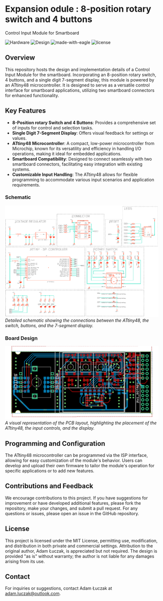 # Expansion odule : 8-position rotary switch and 4 buttons 

Control Input Module for Smartboard

![Hardware](https://img.shields.io/badge/Hardware-PCB-red)
![Design](https://img.shields.io/badge/Design-Schematic-blue)
![made-with-eagle](https://img.shields.io/badge/Made%20with-Eagle-blue.svg)
![license](https://img.shields.io/badge/license-MIT-green)

## Overview
This repository hosts the design and implementation details of a Control Input Module for the smartboard. Incorporating an 8-position rotary switch, 4 buttons, and a single digit 7-segment display, this module is powered by an ATtiny48 microcontroller. It is designed to serve as a versatile control interface for smartboard applications, utilizing two smartboard connectors for enhanced functionality.

## Key Features
- **8-Position rotary Switch and 4 Buttons**: Provides a comprehensive set of inputs for control and selection tasks.
- **Single Digit 7-Segment Display**: Offers visual feedback for settings or values.
- **ATtiny48 Microcontroller**: A compact, low-power microcontroller from Microchip, known for its versatility and efficiency in handling I/O operations, making it ideal for embedded applications.
- **Smartboard Compatibility**: Designed to connect seamlessly with two smartboard connectors, facilitating easy integration with existing systems.
- **Customizable Input Handling**: The ATtiny48 allows for flexible programming to accommodate various input scenarios and application requirements.

### Schematic
![Schematic](media/sch.png)
*Detailed schematic showing the connections between the ATtiny48, the switch, buttons, and the 7-segment display.*

### Board Design
![Board Design](media/brd.png)
*A visual representation of the PCB layout, highlighting the placement of the ATtiny48, the input controls, and the display.*

## Programming and Configuration
The ATtiny48 microcontroller can be programmed via the ISP interface, allowing for easy customization of the module's behavior. Users can develop and upload their own firmware to tailor the module's operation for specific applications or to add new features.

## Contributions and Feedback
We encourage contributions to this project. If you have suggestions for improvement or have developed additional features, please fork the repository, make your changes, and submit a pull request. For any questions or issues, please open an issue in the GitHub repository.

## License
This project is licensed under the MIT License, permitting use, modification, and distribution in both private and commercial settings. Attribution to the original author, Adam Łuczak, is appreciated but not required. The design is provided "as is" without warranty; the author is not liable for any damages arising from its use.

## Contact
For inquiries or suggestions, contact Adam Łuczak at adam.luczak@outlook.com.
